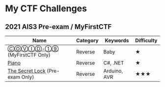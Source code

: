 # My CTF Challenges

## 2021 AIS3 Pre-exam / MyFirstCTF

| Name                                                         | Category | Keywords     | Difficulty |
| ------------------------------------------------------------ | -------- | ------------ | ---------- |
| [ⒸⓄⓋⒾⒹ-①⑨](2021-ais3-pre-exam/covid-19) (MyFirstCTF Only)    | Reverse  | Baby         | ★          |
| [Piano](2021-ais3-pre-exam/piano)                            | Reverse  | C#, .NET     | ★          |
| [The Secret Lock](2021-ais3-pre-exam/the-secret-lock) (Pre-exam Only) | Reverse  | Arduino, AVR | ★★★        |


